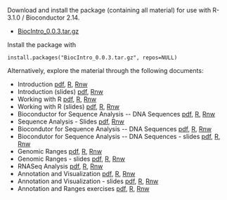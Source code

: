 Download and install the package (containing all material) for use
with R-3.1.0 / Bioconductor 2.14.

* [BiocIntro_0.0.3.tar.gz](BiocIntro_0.0.3.tar.gz)

Install the package with

    install.packages("BiocIntro_0.0.3.tar.gz", repos=NULL)

Alternatively, explore the material through the following documents:

* Introduction [pdf](Introduction.pdf), [R](Introduction.R), [Rnw](Introduction.Rnw)
* Introduction (slides) [pdf](Introduction_slides.pdf), [Rnw](Introduction_slides.Rnw)
* Working with R [pdf](R.pdf), [R](R.R), [Rnw](R.Rnw)
* Working with R (slides) [pdf](R_slides.pdf), [R](R_slides.R), [Rnw](R_slides.Rnw)
* Bioconductor for Sequence Analysis -- DNA Sequences [pdf](Sequences.pdf), [R](Sequences.R), [Rnw](Sequences.Rnw)
* Sequence Analysis - Slides [pdf](Sequencing_slides.pdf), [Rnw](Sequencing_slides.Rnw)
* Biocondutor for Sequence Analysis -- DNA Sequences [pdf](Bioconductor.pdf), [R](Bioconductor.R), [Rnw](Bioconductor.Rnw)
* Biocondutor for Sequence Analysis -- DNA Sequences - slides [pdf](Bioconductor_slides.pdf), [R](Bioconductor_slides.R), [Rnw](Bioconductor_slides.Rnw)
* Genomic Ranges [pdf](Ranges.pdf), [R](Ranges.R), [Rnw](Ranges.Rnw)
* Genomic Ranges  - slides [pdf](Ranges_slides.pdf), [R](Ranges_slides.R), [Rnw](Ranges_slides.Rnw)
* RNASeq Analysis [pdf](RNASeq.pdf), [R](RNASeq.R), [Rnw](RNASeq.Rnw)
* Annotation and Visualization [pdf](Visualization.pdf), [R](Visualization.R), [Rnw](Visualization.Rnw)
* Annotation and Visualization  - slides [pdf](Annotation_slides.pdf), [R](Annotation_slides.R), [Rnw](Annotation_slides.Rnw)
* Annotation and Ranges exercises [pdf](Annotation.pdf), [R](Annotation.R), [Rnw](Annotation.Rnw)

